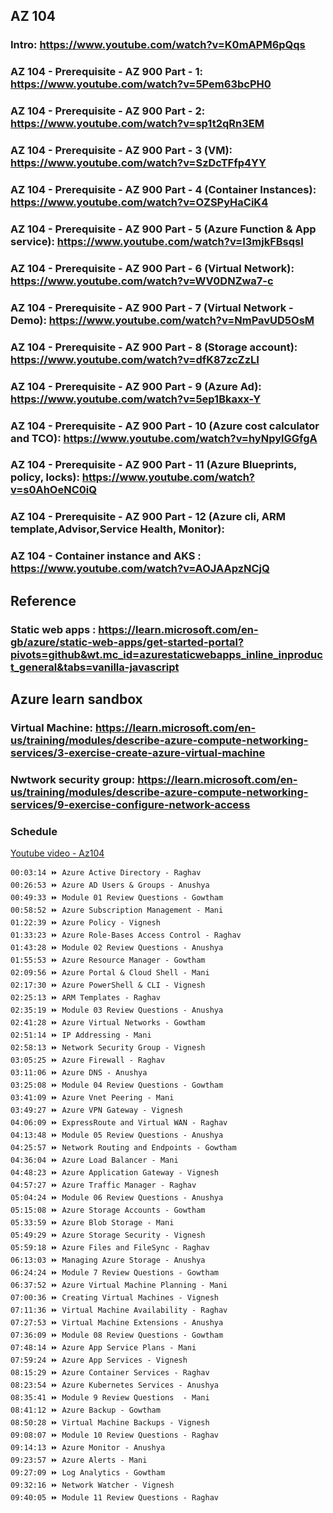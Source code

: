 ## AZ 104

### Intro: https://www.youtube.com/watch?v=K0mAPM6pQqs
### AZ 104 - Prerequisite - AZ 900 Part - 1: https://www.youtube.com/watch?v=5Pem63bcPH0
### AZ 104 - Prerequisite - AZ 900 Part - 2: https://www.youtube.com/watch?v=sp1t2qRn3EM
### AZ 104 - Prerequisite - AZ 900 Part - 3 (VM): https://www.youtube.com/watch?v=SzDcTFfp4YY
### AZ 104 - Prerequisite - AZ 900 Part - 4 (Container Instances): https://www.youtube.com/watch?v=OZSPyHaCiK4
### AZ 104 - Prerequisite - AZ 900 Part - 5 (Azure Function & App service): https://www.youtube.com/watch?v=I3mjkFBsqsI
### AZ 104 - Prerequisite - AZ 900 Part - 6 (Virtual Network): https://www.youtube.com/watch?v=WV0DNZwa7-c
### AZ 104 - Prerequisite - AZ 900 Part - 7 (Virtual Network - Demo): https://www.youtube.com/watch?v=NmPavUD5OsM
### AZ 104 - Prerequisite - AZ 900 Part - 8 (Storage account): https://www.youtube.com/watch?v=dfK87zcZzLI
### AZ 104 - Prerequisite - AZ 900 Part - 9 (Azure Ad): https://www.youtube.com/watch?v=5ep1Bkaxx-Y
### AZ 104 - Prerequisite - AZ 900 Part - 10 (Azure cost calculator and TCO): https://www.youtube.com/watch?v=hyNpylGGfgA
### AZ 104 - Prerequisite - AZ 900 Part - 11 (Azure Blueprints, policy, locks): https://www.youtube.com/watch?v=s0AhOeNC0iQ
### AZ 104 - Prerequisite - AZ 900 Part - 12 (Azure cli, ARM template,Advisor,Service Health, Monitor):
### AZ 104 - Container instance and AKS : https://www.youtube.com/watch?v=AOJAApzNCjQ

## Reference
### Static web apps : https://learn.microsoft.com/en-gb/azure/static-web-apps/get-started-portal?pivots=github&wt.mc_id=azurestaticwebapps_inline_inproduct_general&tabs=vanilla-javascript


## Azure learn sandbox
### Virtual Machine: https://learn.microsoft.com/en-us/training/modules/describe-azure-compute-networking-services/3-exercise-create-azure-virtual-machine
### Nwtwork security group: https://learn.microsoft.com/en-us/training/modules/describe-azure-compute-networking-services/9-exercise-configure-network-access

### Schedule
[Youtube video - Az104](https://www.youtube.com/watch?v=I1zvntPHNMk&t=497s)

```
00:03:14 ⏩ Azure Active Directory - Raghav
00:26:53 ⏩ Azure AD Users & Groups - Anushya
00:49:33 ⏩ Module 01 Review Questions - Gowtham
00:58:52​ ⏩ Azure Subscription Management - Mani
01:22:39 ⏩ Azure Policy - Vignesh
01:33:23 ⏩ Azure Role-Bases Access Control - Raghav
01:43:28 ⏩ Module 02 Review Questions - Anushya
01:55:53​ ⏩ Azure Resource Manager - Gowtham
02:09:56​ ⏩ Azure Portal & Cloud Shell - Mani
02:17:30 ⏩ Azure PowerShell & CLI - Vignesh
02:25:13 ⏩ ARM Templates - Raghav
02:35:19 ⏩ Module 03 Review Questions - Anushya
02:41:28 ⏩ Azure Virtual Networks - Gowtham
02:51:14 ⏩ IP Addressing - Mani
02:58:13 ⏩ Network Security Group - Vignesh
03:05:25​ ⏩ Azure Firewall - Raghav
03:11:06​ ⏩ Azure DNS - Anushya
03:25:08 ⏩ Module 04 Review Questions - Gowtham
03:41:09 ⏩ Azure Vnet Peering - Mani
03:49:27​​​ ⏩ Azure VPN Gateway - Vignesh
04:06:09 ⏩ ExpressRoute and Virtual WAN - Raghav
04:13:48 ⏩ Module 05 Review Questions - Anushya
04:25:57 ⏩ Network Routing and Endpoints - Gowtham
04:36:04 ⏩ Azure Load Balancer - Mani
04:48:23​ ⏩ Azure Application Gateway - Vignesh
04:57:27 ⏩ Azure Traffic Manager - Raghav
05:04:24 ⏩ Module 06 Review Questions - Anushya
05:15:08 ⏩ Azure Storage Accounts - Gowtham
05:33:59​ ⏩ Azure Blob Storage - Mani
05:49:29​ ⏩ Azure Storage Security - Vignesh
05:59:18 ⏩ Azure Files and FileSync - Raghav
06:13:03 ⏩ Managing Azure Storage - Anushya
06:24:24​ ⏩ Module 7 Review Questions - Gowtham
06:37:52 ⏩ Azure Virtual Machine Planning - Mani
07:00:36 ⏩ Creating Virtual Machines - Vignesh
07:11:36 ⏩ Virtual Machine Availability - Raghav
07:27:53​ ⏩ Virtual Machine Extensions - Anushya
07:36:09​ ⏩ Module 08 Review Questions - Gowtham
07:48:14 ⏩ Azure App Service Plans - Mani
07:59:24 ⏩ Azure App Services - Vignesh
08:15:29​​​ ⏩ Azure Container Services - Raghav
08:23:54 ⏩ Azure Kubernetes Services - Anushya
08:35:41 ⏩ Module 9 Review Questions  - Mani
08:41:12 ⏩ Azure Backup - Gowtham
08:50:28 ⏩ Virtual Machine Backups - Vignesh
09:08:07​ ⏩ Module 10 Review Questions - Raghav
09:14:13​ ⏩ Azure Monitor - Anushya
09:23:57 ⏩ Azure Alerts - Mani
09:27:09 ⏩ Log Analytics - Gowtham
09:32:16​ ⏩ Network Watcher - Vignesh
09:40:05 ⏩ Module 11 Review Questions - Raghav
```
